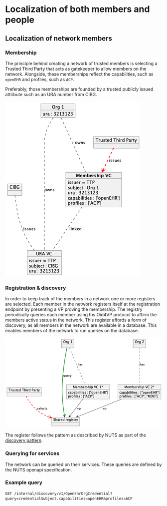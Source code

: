 # Localization of both members and people

## Localization of network members
### Membership
The principle behind creating a network of trusted members is selecting a Trusted Third Party that acts as gatekeeper to allow members on the network. Alongside, these memberships reflect the capabilities, such as `openEHR` and profiles, such as `ACP`.

Preferably, those memberships are founded by a trusted publicly issued attribute such as an URA number from CIBG.

![ttp_membership.puml](ttp_membership.png)

### Registration & discovery

In order to keep track of the members in a network one or more registers are selected. Each member in the network registers itself at the registration endpoint by presenting a VP proving the membership. The registry periodically queries each member using ths Oid4VP protocol to affirm the members active status in the network. This register affords a form of discovery, as all members in the network are available in a database. This enables members of the network to run queries on the database. 

![discovery.puml](discovery.png)

The register follows the pattern as described  by NUTS as part of the [discovery pattern](https://nuts-node.readthedocs.io/en/latest/pages/deployment/discovery.html).

### Querying for services
The network can be queried on their services. These queries are defined by the NUTS openapi specification.

### Example query
```cURL
GET /internal/discovery/v1/OpenEhrOrgCredential?query=credentialSubject.capabilities=openEHR&profiles=ACP
```
### 


